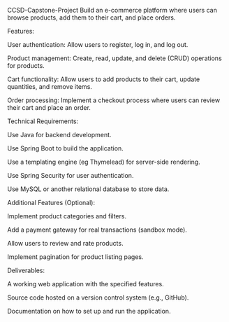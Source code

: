 CCSD-Capstone-Project
Build an e-commerce platform where users can browse products, add them to their cart, and place orders.

Features:

User authentication: Allow users to register, log in, and log out.

Product management: Create, read, update, and delete (CRUD) operations for products.

Cart functionality: Allow users to add products to their cart, update quantities, and remove items.

Order processing: Implement a checkout process where users can review their cart and place an order.

Technical Requirements:

Use Java for backend development.

Use Spring Boot to build the application.

Use a templating engine (eg Thymelead) for server-side rendering.

Use Spring Security for user authentication.

Use MySQL or another relational database to store data.

Additional Features (Optional):

Implement product categories and filters.

Add a payment gateway for real transactions (sandbox mode).

Allow users to review and rate products.

Implement pagination for product listing pages.

Deliverables:

A working web application with the specified features.

Source code hosted on a version control system (e.g., GitHub).

Documentation on how to set up and run the application.